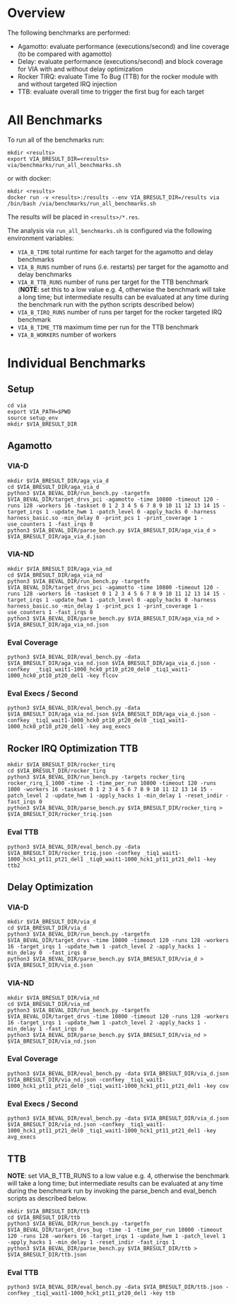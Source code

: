 # Overview
The following benchmarks are performed:
* Agamotto: evaluate performance (executions/second) and line coverage (to be compared with agamotto)
* Delay: evaluate performance (executions/second) and block coverage for VIA with and without delay optimization
* Rocker TIRQ: evaluate Time To Bug (TTB) for the rocker module with and without targeted IRQ injection
* TTB: evaluate overall time to trigger the first bug for each target

# All Benchmarks
To run all of the benchmarks run:
```
mkdir <results>
export VIA_BRESULT_DIR=<results>
via/benchmarks/run_all_benchmarks.sh
```
or with docker:
```
mkdir <results>
docker run -v <results>:/results --env VIA_BRESULT_DIR=/results via /bin/bash /via/benchmarks/run_all_benchmarks.sh
```
The results will be placed in `<results>/*.res`.

The analysis via `run_all_benchmarks.sh` is configured via the following environment variables:
* `VIA_B_TIME` total runtime for each target for the agamotto and delay benchmarks
* `VIA_B_RUNS` number of runs (i.e. restarts) per target for the agamotto and delay benchmarks
* `VIA_B_TTB_RUNS` number of runs per target for the TTB benchmark (**NOTE**: set this to a low value e.g. 4, otherwise the benchmark will take a long time; but intermediate results can be evaluated at any time during the benchmark run with the python scripts described below)
* `VIA_B_TIRQ_RUNS` number of runs per target for the rocker targeted IRQ benchmark
* `VIA_B_TIME_TTB` maximum time per run for the TTB benchmark
* `VIA_B_WORKERS` number of workers

# Individual Benchmarks
## Setup
```
cd via
export VIA_PATH=$PWD
source setup_env
mkdir $VIA_BRESULT_DIR
```

## Agamotto

### VIA-D
```
mkdir $VIA_BRESULT_DIR/aga_via_d
cd $VIA_BRESULT_DIR/aga_via_d
python3 $VIA_BEVAL_DIR/run_bench.py -targetfn $VIA_BEVAL_DIR/target_drvs_pci -agamotto -time 10800 -timeout 120 -runs 128 -workers 16 -taskset 0 1 2 3 4 5 6 7 8 9 10 11 12 13 14 15 -target_irqs 1 -update_hwm 1 -patch_level 0 -apply_hacks 0 -harness harness_basic.so -min_delay 0 -print_pcs 1 -print_coverage 1 -use_counters 1 -fast_irqs 0
python3 $VIA_BEVAL_DIR/parse_bench.py $VIA_BRESULT_DIR/aga_via_d > $VIA_BRESULT_DIR/aga_via_d.json
```

### VIA-ND
```
mkdir $VIA_BRESULT_DIR/aga_via_nd
cd $VIA_BRESULT_DIR/aga_via_nd
python3 $VIA_BEVAL_DIR/run_bench.py -targetfn $VIA_BEVAL_DIR/target_drvs_pci -agamotto -time 10800 -timeout 120 -runs 128 -workers 16 -taskset 0 1 2 3 4 5 6 7 8 9 10 11 12 13 14 15 -target_irqs 1 -update_hwm 1 -patch_level 0 -apply_hacks 0 -harness harness_basic.so -min_delay 1 -print_pcs 1 -print_coverage 1 -use_counters 1 -fast_irqs 0
python3 $VIA_BEVAL_DIR/parse_bench.py $VIA_BRESULT_DIR/aga_via_nd > $VIA_BRESULT_DIR/aga_via_nd.json
```

### Eval Coverage
```
python3 $VIA_BEVAL_DIR/eval_bench.py -data $VIA_BRESULT_DIR/aga_via_nd.json $VIA_BRESULT_DIR/aga_via_d.json -confkey  _tiq1_wait1-1000_hck0_pt10_pt20_del0 _tiq1_wait1-1000_hck0_pt10_pt20_del1 -key flcov
```

### Eval Execs / Second
```
python3 $VIA_BEVAL_DIR/eval_bench.py -data $VIA_BRESULT_DIR/aga_via_nd.json $VIA_BRESULT_DIR/aga_via_d.json -confkey _tiq1_wait1-1000_hck0_pt10_pt20_del0 _tiq1_wait1-1000_hck0_pt10_pt20_del1 -key avg_execs
```

## Rocker IRQ Optimization TTB
```
mkdir $VIA_BRESULT_DIR/rocker_tirq
cd $VIA_BRESULT_DIR/rocker_tirq
python3 $VIA_BEVAL_DIR/run_bench.py -targets rocker_tirq rocker_rirq_1_1000 -time -1 -time_per_run 10800 -timeout 120 -runs 1000 -workers 16 -taskset 0 1 2 3 4 5 6 7 8 9 10 11 12 13 14 15 -patch_level 2 -update_hwm 1 -apply_hacks 1 -min_delay 1 -reset_indir -fast_irqs 0
python3 $VIA_BEVAL_DIR/parse_bench.py $VIA_BRESULT_DIR/rocker_tirq > $VIA_BRESULT_DIR/rocker_triq.json
```

### Eval TTB
```
python3 $VIA_BEVAL_DIR/eval_bench.py -data $VIA_BRESULT_DIR/rocker_triq.json -confkey _tiq1_wait1-1000_hck1_pt11_pt21_del1 _tiq0_wait1-1000_hck1_pt11_pt21_del1 -key ttb2
```

## Delay Optimization
### VIA-D
```
mkdir $VIA_BRESULT_DIR/via_d
cd $VIA_BRESULT_DIR/via_d
python3 $VIA_BEVAL_DIR/run_bench.py -targetfn $VIA_BEVAL_DIR/target_drvs -time 10800 -timeout 120 -runs 128 -workers 16 -target_irqs 1 -update_hwm 1 -patch_level 2 -apply_hacks 1 -min_delay 0  -fast_irqs 0
python3 $VIA_BEVAL_DIR/parse_bench.py $VIA_BRESULT_DIR/via_d > $VIA_BRESULT_DIR/via_d.json
```
### VIA-ND
```
mkdir $VIA_BRESULT_DIR/via_nd
cd $VIA_BRESULT_DIR/via_nd
python3 $VIA_BEVAL_DIR/run_bench.py -targetfn $VIA_BEVAL_DIR/target_drvs -time 10800 -timeout 120 -runs 128 -workers 16 -target_irqs 1 -update_hwm 1 -patch_level 2 -apply_hacks 1 -min_delay 1 -fast_irqs 0
python3 $VIA_BEVAL_DIR/parse_bench.py $VIA_BRESULT_DIR/via_nd > $VIA_BRESULT_DIR/via_nd.json
```
### Eval Coverage
```
python3 $VIA_BEVAL_DIR/eval_bench.py -data $VIA_BRESULT_DIR/via_d.json $VIA_BRESULT_DIR/via_nd.json -confkey _tiq1_wait1-1000_hck1_pt11_pt21_del0 _tiq1_wait1-1000_hck1_pt11_pt21_del1 -key cov
```
### Eval Execs / Second
```
python3 $VIA_BEVAL_DIR/eval_bench.py -data $VIA_BRESULT_DIR/via_d.json $VIA_BRESULT_DIR/via_nd.json -confkey _tiq1_wait1-1000_hck1_pt11_pt21_del0 _tiq1_wait1-1000_hck1_pt11_pt21_del1 -key avg_execs
```

## TTB
**NOTE**: set VIA_B_TTB_RUNS to a low value e.g. 4, otherwise the benchmark will take a long time; but intermediate results can be evaluated at any time during the benchmark run by invoking the parse_bench and eval_bench scripts as described below.

```
mkdir $VIA_BRESULT_DIR/ttb
cd $VIA_BRESULT_DIR/ttb
python3 $VIA_BEVAL_DIR/run_bench.py -targetfn $VIA_BEVAL_DIR/target_drvs_bug -time -1 -time_per_run 10800 -timeout 120 -runs 128 -workers 16 -target_irqs 1 -update_hwm 1 -patch_level 1 -apply_hacks 1 -min_delay 1 -reset_indir -fast_irqs 1
python3 $VIA_BEVAL_DIR/parse_bench.py $VIA_BRESULT_DIR/ttb > $VIA_BRESULT_DIR/ttb.json
```
### Eval TTB
```
python3 $VIA_BEVAL_DIR/eval_bench.py -data $VIA_BRESULT_DIR/ttb.json -confkey _tiq1_wait1-1000_hck1_pt11_pt20_del1 -key ttb
```
